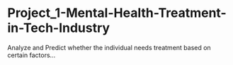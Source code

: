# Project_1-Mental-Health-Treatment-in-Tech-Industry
Analyze and Predict whether the individual needs treatment based on certain factors...
